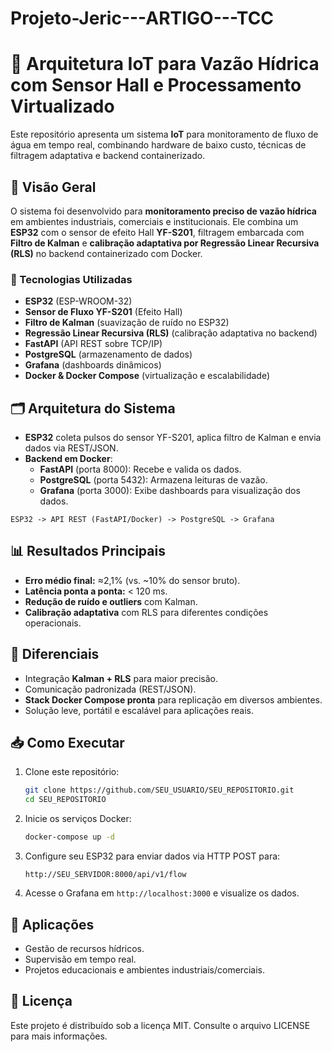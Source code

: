 # Projeto-Jeric---ARTIGO---TCC


# 🌊 Arquitetura IoT para Vazão Hídrica com Sensor Hall e Processamento Virtualizado

Este repositório apresenta um sistema **IoT** para monitoramento de fluxo de água em tempo real, combinando hardware de baixo custo, técnicas de filtragem adaptativa e backend containerizado.

## 🚀 Visão Geral

O sistema foi desenvolvido para **monitoramento preciso de vazão hídrica** em ambientes industriais, comerciais e institucionais. Ele combina um **ESP32** com o sensor de efeito Hall **YF-S201**, filtragem embarcada com **Filtro de Kalman** e **calibração adaptativa por Regressão Linear Recursiva (RLS)** no backend containerizado com Docker.

### 🔧 Tecnologias Utilizadas

- **ESP32** (ESP-WROOM-32)
- **Sensor de Fluxo YF-S201** (Efeito Hall)
- **Filtro de Kalman** (suavização de ruído no ESP32)
- **Regressão Linear Recursiva (RLS)** (calibração adaptativa no backend)
- **FastAPI** (API REST sobre TCP/IP)
- **PostgreSQL** (armazenamento de dados)
- **Grafana** (dashboards dinâmicos)
- **Docker & Docker Compose** (virtualização e escalabilidade)

## 🗂 Arquitetura do Sistema

- **ESP32** coleta pulsos do sensor YF-S201, aplica filtro de Kalman e envia dados via REST/JSON.
- **Backend em Docker**:
  - **FastAPI** (porta 8000): Recebe e valida os dados.
  - **PostgreSQL** (porta 5432): Armazena leituras de vazão.
  - **Grafana** (porta 3000): Exibe dashboards para visualização dos dados.

```
ESP32 -> API REST (FastAPI/Docker) -> PostgreSQL -> Grafana
```

## 📊 Resultados Principais

- **Erro médio final:** ≈2,1% (vs. ~10% do sensor bruto).
- **Latência ponta a ponta:** < 120 ms.
- **Redução de ruído e outliers** com Kalman.
- **Calibração adaptativa** com RLS para diferentes condições operacionais.

## 📝 Diferenciais

- Integração **Kalman + RLS** para maior precisão.
- Comunicação padronizada (REST/JSON).
- **Stack Docker Compose pronta** para replicação em diversos ambientes.
- Solução leve, portátil e escalável para aplicações reais.

## 📥 Como Executar

1. Clone este repositório:
   ```bash
   git clone https://github.com/SEU_USUARIO/SEU_REPOSITORIO.git
   cd SEU_REPOSITORIO
   ```

2. Inicie os serviços Docker:
   ```bash
   docker-compose up -d
   ```

3. Configure seu ESP32 para enviar dados via HTTP POST para:
   ```
   http://SEU_SERVIDOR:8000/api/v1/flow
   ```

4. Acesse o Grafana em `http://localhost:3000` e visualize os dados.

## 🧠 Aplicações

- Gestão de recursos hídricos.
- Supervisão em tempo real.
- Projetos educacionais e ambientes industriais/comerciais.

## 📜 Licença

Este projeto é distribuído sob a licença MIT. Consulte o arquivo LICENSE para mais informações.

